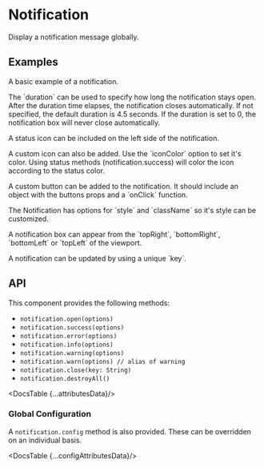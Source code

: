 # Notification

Display a notification message globally.

## Examples

<Example
  id="notification-demo-basic"
  title="Basic"
  demoComponent="{Basic}"
  demoCode="{BasicCode}">
  <p slot="description">
    A basic example of a notification.
  </p>
</Example>

<Example
  id="notification-demo-duration"
  title="Custom Duration"
  demoComponent="{Duration}"
  demoCode="{DurationCode}">
  <p slot="description">
    The `duration` can be used to specify how long the notification stays open. After the duration time elapses, the notification closes automatically. If not specified, the default duration is 4.5 seconds. If the duration is set to 0, the notification box will never close automatically.
  </p>
</Example>

<Example
  id="notification-demo-status-icon"
  title="Status Icon"
  demoComponent="{Status}"
  demoCode="{StatusCode}">
  <p slot="description">
    A status icon can be included on the left side of the notification.
  </p>
</Example>

<Example
  id="notification-demo-custom-icon"
  title="Custom Icon"
  demoComponent="{Icon}"
  demoCode="{IconCode}">
  <p slot="description">
    A custom icon can also be added. Use the `iconColor` option to set it's color. Using status methods (notification.success) will color the icon according to the status color.
  </p>
</Example>

<Example
  id="notification-demo-button"
  title="Custom Button"
  demoComponent="{Button}"
  demoCode="{ButtonCode}">
  <p slot="description">
    A custom button can be added to the notification. It should include an object with the buttons props and a `onClick` function.
  </p>
</Example>

<Example
  id="notification-demo-custom-style"
  title="Customized Styling"
  demoComponent="{Style}"
  demoCode="{StyleCode}">
  <p slot="description">
    The Notification has options for `style` and `className` so it's style can be customized.
  </p>
</Example>

<Example
  id="notification-demo-placement"
  title="Placement"
  demoComponent="{Placement}"
  demoCode="{PlacementCode}">
  <p slot="description">
    A notification box can appear from the `topRight`, `bottomRight`, `bottomLeft` or `topLeft` of the viewport.
  </p>
</Example>

<Example
  id="notification-demo-update"
  title="Updating a Notification"
  demoComponent="{Update}"
  demoCode="{UpdateCode}">
  <p slot="description">
    A notification can be updated by using a unique `key`.
  </p>
</Example>

## API

This component provides the following methods:

- `notification.open(options)`
- `notification.success(options)`
- `notification.error(options)`
- `notification.info(options)`
- `notification.warning(options)`
- `notification.warn(options) // alias of warning`
- `notification.close(key: String)`
- `notification.destroyAll()`

<DocsTable {...attributesData}/>

### Global Configuration

A `notification.config` method is also provided. These can be overridden on an individual basis.

<Prism language="javascript" source="{configExampleCode}" />

<DocsTable {...configAttributesData}/>

<script>
  import Example from "docs/src/components/Example.svelte";

  import Basic from "./demos/basic.demo.svelte";
  import BasicCode from "./demos/basic.demo.txt";

  import Duration from "./demos/duration.demo.svelte";
  import DurationCode from "./demos/duration.demo.txt";

  import Status from "./demos/status.demo.svelte";
  import StatusCode from "./demos/status.demo.txt";

  import Button from "./demos/button.demo.svelte";
  import ButtonCode from "./demos/button.demo.txt";

  import Icon from "./demos/icon.demo.svelte";
  import IconCode from "./demos/icon.demo.txt";

  import Style from "./demos/style.demo.svelte";
  import StyleCode from "./demos/style.demo.txt";

  import Placement from "./demos/placement.demo.svelte";
  import PlacementCode from "./demos/placement.demo.txt";

  import Update from "./demos/update.demo.svelte";
  import UpdateCode from "./demos/update.demo.txt";

  import DocsTable from "docs/src/components/DocsTable.svelte";
  import Prism from 'docs/src/components/prism/Prism.svelte';

    const configExampleCode = `notification.config({
  placement: 'bottomRight',
  bottom: 50,
  duration: 3000,
  rtl: true,
});`

  const attributesData = {
    title: 'Notification Options',
    columns: ['Property', 'Description', 'Type', 'Default'],
    data: [
      {
        property: 'message',
        description: 'The title of notification box (required)',
        type: 'String',
        default: ''
      },
      {
        property: 'description',
        description: 'The text content of notification box (required)',
        type: 'String',
        default: ''
      },
      {
        property: 'className',
        description: 'Customized CSS class',
        type: 'String',
        default: ''
      },
      {
        property: 'duration',
        description: 'Time in milliseconds before Notification is closed. When set to 0 or null, it will never be closed automatically',
        type: 'Number',
        default: ''
      },
      {
        property: 'button',
        description: 'Object of Button props along with onClick and text options. Will add a button to the bottom of the notification',
        type: 'Object',
        default: ''
      },
      {
        property: 'icon',
        description: 'Customized icon',
        type: 'SvelteComponent',
        default: ''
      },
      {
        property: 'iconColor',
        description: 'Color for the customized icon',
        type: 'String (CSS color property)',
        default: ''
      },
      {
        property: 'closeIcon',
        description: 'Custom close icon',
        type: 'SvelteComponent',
        default: ''
      },
      {
        property: 'key',
        description: 'The unique identifier of the Notification',
        type: 'String',
        default: ''
      },
      {
        property: 'onClose',
        description: 'Specify a function that will be called when the close button is clicked',
        type: 'Function',
        default: ''
      },
      {
        property: 'onClick',
        description: 'Specify a function that will be called when the notification is clicked',
        type: 'Function',
        default: ''
      },
      {
        property: 'placement',
        description: 'Position of Notification, can be one of `topLeft` `topRight` `bottomLeft` `bottomRight`',
        type: 'String',
        default: '`topRight`'
      },
      {
        property: 'style',
        description: 'Customized inline style',
        type: 'Object|String',
        default: ''
      }
    ]
  }

  const configAttributesData = {
    title: 'Global Config Options',
    columns: ['Property', 'Description', 'Type', 'Default'],
    data: [
      {
        property: 'bottom',
        description: 'Distance from the bottom of the viewport, when placement is bottomRight or bottomLeft (unit: pixels).',
        type: 'Number',
        default: '24'
      },
      {
        property: 'top',
        description: 'Distance from the top of the viewport, when placement is topRight or topLeft (unit: pixels).',
        type: 'Number',
        default: '24'
      },
      {
        property: 'closeIcon',
        description: 'Global close icon',
        type: 'SvelteComponent',
        default: ''
      },
      {
        property: 'duration',
        description: 'Time in milliseconds before Notification is closed. When set to 0 or null, it will never be closed automatically',
        type: 'Number',
        default: ''
      },
      {
        property: 'placement',
        description: 'Position of Notification, can be one of `topLeft` `topRight` `bottomLeft` `bottomRight`',
        type: 'String',
        default: '`topRight`'
      },
      {
        property: 'rtl',
        description: 'Whether to enable RTL mode',
        type: 'Boolean',
        default: 'false'
      }
    ]
  }
</script>
